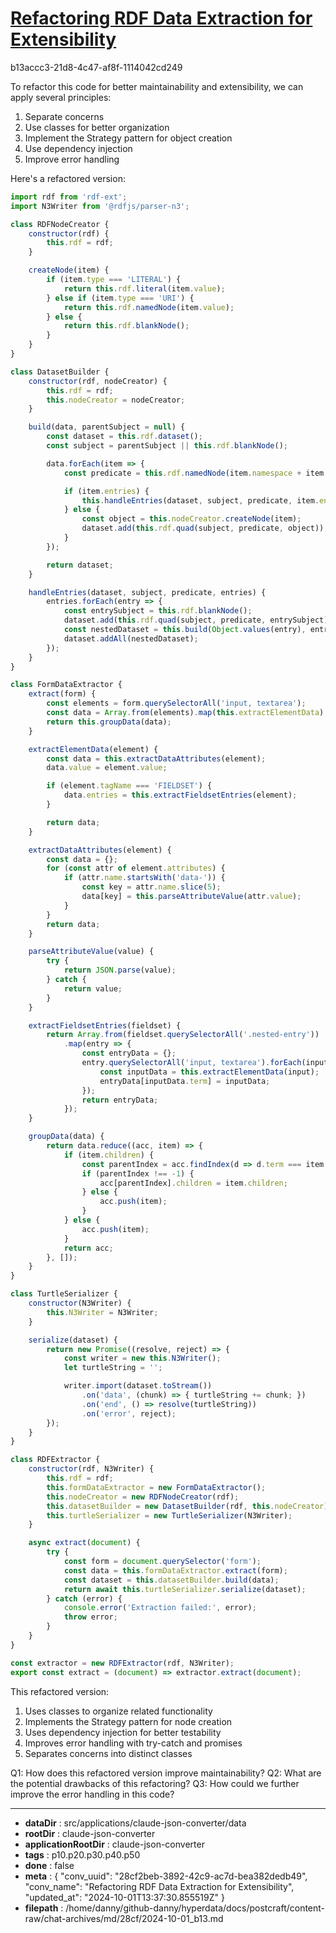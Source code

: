 # [Refactoring RDF Data Extraction for Extensibility](https://claude.ai/chat/28cf2beb-3892-42c9-ac7d-bea382dedb49)

b13accc3-21d8-4c47-af8f-1114042cd249

 To refactor this code for better maintainability and extensibility, we can apply several principles:

1. Separate concerns
2. Use classes for better organization
3. Implement the Strategy pattern for object creation
4. Use dependency injection
5. Improve error handling

Here's a refactored version:

```javascript
import rdf from 'rdf-ext';
import N3Writer from '@rdfjs/parser-n3';

class RDFNodeCreator {
    constructor(rdf) {
        this.rdf = rdf;
    }

    createNode(item) {
        if (item.type === 'LITERAL') {
            return this.rdf.literal(item.value);
        } else if (item.type === 'URI') {
            return this.rdf.namedNode(item.value);
        } else {
            return this.rdf.blankNode();
        }
    }
}

class DatasetBuilder {
    constructor(rdf, nodeCreator) {
        this.rdf = rdf;
        this.nodeCreator = nodeCreator;
    }

    build(data, parentSubject = null) {
        const dataset = this.rdf.dataset();
        const subject = parentSubject || this.rdf.blankNode();

        data.forEach(item => {
            const predicate = this.rdf.namedNode(item.namespace + item.term);

            if (item.entries) {
                this.handleEntries(dataset, subject, predicate, item.entries);
            } else {
                const object = this.nodeCreator.createNode(item);
                dataset.add(this.rdf.quad(subject, predicate, object));
            }
        });

        return dataset;
    }

    handleEntries(dataset, subject, predicate, entries) {
        entries.forEach(entry => {
            const entrySubject = this.rdf.blankNode();
            dataset.add(this.rdf.quad(subject, predicate, entrySubject));
            const nestedDataset = this.build(Object.values(entry), entrySubject);
            dataset.addAll(nestedDataset);
        });
    }
}

class FormDataExtractor {
    extract(form) {
        const elements = form.querySelectorAll('input, textarea');
        const data = Array.from(elements).map(this.extractElementData);
        return this.groupData(data);
    }

    extractElementData(element) {
        const data = this.extractDataAttributes(element);
        data.value = element.value;

        if (element.tagName === 'FIELDSET') {
            data.entries = this.extractFieldsetEntries(element);
        }

        return data;
    }

    extractDataAttributes(element) {
        const data = {};
        for (const attr of element.attributes) {
            if (attr.name.startsWith('data-')) {
                const key = attr.name.slice(5);
                data[key] = this.parseAttributeValue(attr.value);
            }
        }
        return data;
    }

    parseAttributeValue(value) {
        try {
            return JSON.parse(value);
        } catch {
            return value;
        }
    }

    extractFieldsetEntries(fieldset) {
        return Array.from(fieldset.querySelectorAll('.nested-entry'))
            .map(entry => {
                const entryData = {};
                entry.querySelectorAll('input, textarea').forEach(input => {
                    const inputData = this.extractElementData(input);
                    entryData[inputData.term] = inputData;
                });
                return entryData;
            });
    }

    groupData(data) {
        return data.reduce((acc, item) => {
            if (item.children) {
                const parentIndex = acc.findIndex(d => d.term === item.term);
                if (parentIndex !== -1) {
                    acc[parentIndex].children = item.children;
                } else {
                    acc.push(item);
                }
            } else {
                acc.push(item);
            }
            return acc;
        }, []);
    }
}

class TurtleSerializer {
    constructor(N3Writer) {
        this.N3Writer = N3Writer;
    }

    serialize(dataset) {
        return new Promise((resolve, reject) => {
            const writer = new this.N3Writer();
            let turtleString = '';

            writer.import(dataset.toStream())
                .on('data', (chunk) => { turtleString += chunk; })
                .on('end', () => resolve(turtleString))
                .on('error', reject);
        });
    }
}

class RDFExtractor {
    constructor(rdf, N3Writer) {
        this.rdf = rdf;
        this.formDataExtractor = new FormDataExtractor();
        this.nodeCreator = new RDFNodeCreator(rdf);
        this.datasetBuilder = new DatasetBuilder(rdf, this.nodeCreator);
        this.turtleSerializer = new TurtleSerializer(N3Writer);
    }

    async extract(document) {
        try {
            const form = document.querySelector('form');
            const data = this.formDataExtractor.extract(form);
            const dataset = this.datasetBuilder.build(data);
            return await this.turtleSerializer.serialize(dataset);
        } catch (error) {
            console.error('Extraction failed:', error);
            throw error;
        }
    }
}

const extractor = new RDFExtractor(rdf, N3Writer);
export const extract = (document) => extractor.extract(document);
```

This refactored version:

1. Uses classes to organize related functionality
2. Implements the Strategy pattern for node creation
3. Uses dependency injection for better testability
4. Improves error handling with try-catch and promises
5. Separates concerns into distinct classes

Q1: How does this refactored version improve maintainability?
Q2: What are the potential drawbacks of this refactoring?
Q3: How could we further improve the error handling in this code?

---

* **dataDir** : src/applications/claude-json-converter/data
* **rootDir** : claude-json-converter
* **applicationRootDir** : claude-json-converter
* **tags** : p10.p20.p30.p40.p50
* **done** : false
* **meta** : {
  "conv_uuid": "28cf2beb-3892-42c9-ac7d-bea382dedb49",
  "conv_name": "Refactoring RDF Data Extraction for Extensibility",
  "updated_at": "2024-10-01T13:37:30.855519Z"
}
* **filepath** : /home/danny/github-danny/hyperdata/docs/postcraft/content-raw/chat-archives/md/28cf/2024-10-01_b13.md